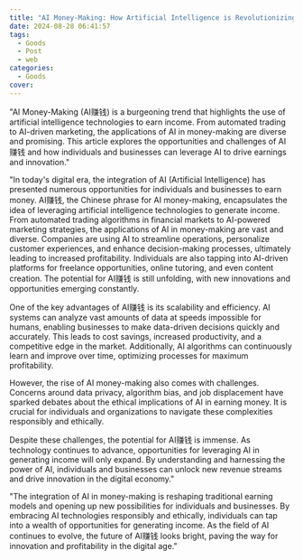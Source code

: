 ```yaml
---
title: "AI Money-Making: How Artificial Intelligence is Revolutionizing Earnings"
date: 2024-08-28 06:41:57
tags:
  - Goods
  - Post
  - web
categories:
  - Goods
cover:
---
```


"AI Money-Making (AI赚钱) is a burgeoning trend that highlights the use of artificial intelligence technologies to earn income. From automated trading to AI-driven marketing, the applications of AI in money-making are diverse and promising. This article explores the opportunities and challenges of AI赚钱 and how individuals and businesses can leverage AI to drive earnings and innovation."

"In today's digital era, the integration of AI (Artificial Intelligence) has presented numerous opportunities for individuals and businesses to earn money. AI赚钱, the Chinese phrase for AI money-making, encapsulates the idea of leveraging artificial intelligence technologies to generate income. From automated trading algorithms in financial markets to AI-powered marketing strategies, the applications of AI in money-making are vast and diverse. Companies are using AI to streamline operations, personalize customer experiences, and enhance decision-making processes, ultimately leading to increased profitability. Individuals are also tapping into AI-driven platforms for freelance opportunities, online tutoring, and even content creation. The potential for AI赚钱 is still unfolding, with new innovations and opportunities emerging constantly.

One of the key advantages of AI赚钱 is its scalability and efficiency. AI systems can analyze vast amounts of data at speeds impossible for humans, enabling businesses to make data-driven decisions quickly and accurately. This leads to cost savings, increased productivity, and a competitive edge in the market. Additionally, AI algorithms can continuously learn and improve over time, optimizing processes for maximum profitability.

However, the rise of AI money-making also comes with challenges. Concerns around data privacy, algorithm bias, and job displacement have sparked debates about the ethical implications of AI in earning money. It is crucial for individuals and organizations to navigate these complexities responsibly and ethically.

Despite these challenges, the potential for AI赚钱 is immense. As technology continues to advance, opportunities for leveraging AI in generating income will only expand. By understanding and harnessing the power of AI, individuals and businesses can unlock new revenue streams and drive innovation in the digital economy."

"The integration of AI in money-making is reshaping traditional earning models and opening up new possibilities for individuals and businesses. By embracing AI technologies responsibly and ethically, individuals can tap into a wealth of opportunities for generating income. As the field of AI continues to evolve, the future of AI赚钱 looks bright, paving the way for innovation and profitability in the digital age."
